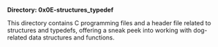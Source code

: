 **Directory: 0x0E-structures_typedef**

This directory contains C programming files and a header file related to structures and typedefs, offering a sneak peek into working with dog-related data structures and functions.

